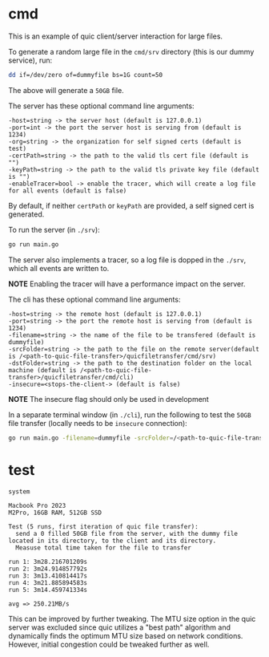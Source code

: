 # cmd

This is an example of quic client/server interaction for large files. 

To generate a random large file in the `cmd/srv` directory (this is our dummy service), run:
```bash
dd if=/dev/zero of=dummyfile bs=1G count=50
```

The above will generate a `50GB` file.

The server has these optional command line arguments:
```
-host=string -> the server host (default is 127.0.0.1)
-port=int -> the port the server host is serving from (default is 1234)
-org=string -> the organization for self signed certs (default is test)
-certPath=string -> the path to the valid tls cert file (default is "")
-keyPath=string -> the path to the valid tls private key file (default is "")
-enableTracer=bool -> enable the tracer, which will create a log file for all events (default is false)
```

By default, if neither `certPath` or `keyPath` are provided, a self signed cert is generated.

To run the server (in `./srv`):
```bash
go run main.go
```

The server also implements a tracer, so a log file is dopped in the `./srv`, which all events are written to.

**NOTE** Enabling the tracer will have a performance impact on the server.

The cli has these optional command line arguments:
```
-host=string -> the remote host (default is 127.0.0.1)
-port=string -> the port the remote host is serving from (default is 1234)
-filename=string -> the name of the file to be transfered (default is dummyfile)
-srcFolder=string -> the path to the file on the remote server(default is /<path-to-quic-file-transfer>/quicfiletransfer/cmd/srv)
-dstFolder=string -> the path to the destination folder on the local machine (default is /<path-to-quic-file-transfer>/quicfiletransfer/cmd/cli)
-insecure=<stops-the-client-> (default is false)
```

**NOTE** The insecure flag should only be used in development

In a separate terminal window (in `./cli`), run the following to test the `50GB` file transfer (locally needs to be `insecure` connection):
```bash
go run main.go -filename=dummyfile -srcFolder=/<path-to-quic-file-transfer>/quicfiletransfer/cmd/srv -dstFolder=/<path-to-quic-file-transfer>/quicfiletransfer/cmd/cli insecure=true
```

# test

`system`
```
Macbook Pro 2023
M2Pro, 16GB RAM, 512GB SSD
```

```
Test (5 runs, first iteration of quic file transfer):
  send a 0 filled 50GB file from the server, with the dummy file located in its directory, to the client and its directory.
  Measuse total time taken for the file to transfer

run 1: 3m28.216701209s
run 2: 3m24.914857792s
run 3: 3m13.410814417s
run 4: 3m21.885894583s
run 5: 3m14.459741334s

avg => 250.21MB/s
```

This can be improved by further tweaking. The MTU size option in the quic server was excluded since quic utilizes a "best path" algorithm and dynamically finds the optimum MTU size based on network conditions. However, initial congestion could be tweaked further as well.
